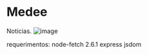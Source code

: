 # Medee

Notícias.
![image](https://user-images.githubusercontent.com/69827032/196004088-802ba3ed-1f6c-41d8-9478-4bb573188d6d.png)


requerimentos:
node-fetch 2.6.1
express
jsdom
